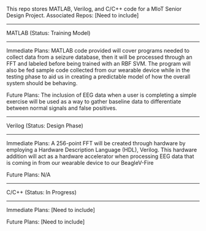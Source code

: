This repo stores MATLAB, Verilog, and C/C++ code for a MIoT Senior Design Project.
Associated Repos: [Need to include]
______________________________
MATLAB (Status: Training Model)
______________________________
Immediate Plans:
MATLAB code provided will cover programs needed to collect data from a seizure database, 
then it will be processed through an FFT and labeled before being trained with an RBF SVM.
The program will also be fed sample code collected from our wearable device while 
in the testing phase to aid us in creating a predictable model of how the overall system
should be behaving.

Future Plans:
The inclusion of EEG data when a user is completing a simple exercise will be used 
as a way to gather baseline data to differentiate between normal signals and false positives.

______________________________
Verilog (Status: Design Phase)
______________________________
Immediate Plans:
A 256-point FFT will be created through hardware by employing a Hardware Description 
Language (HDL), Verilog. This hardware addition will act as a hardware accelerator 
when processing EEG data that is coming in from our wearable device to our BeagleV-Fire

Future Plans:
N/A

______________________________
C/C++ (Status: In Progress)
______________________________
Immediate Plans: [Need to include]


Future Plans: [Need to include]


